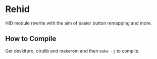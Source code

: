 # Rehid

HID module rewrite with the aim of easier button remapping and more.

## How to Compile
Get devkitpro, ctrulib and makerom and then `make -j` to compile.